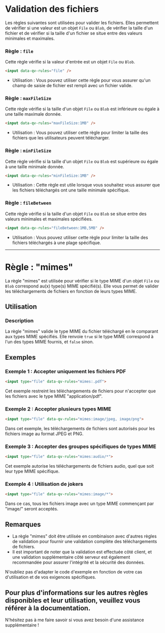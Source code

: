  
# Validation des fichiers

Les règles suivantes sont utilisées pour valider les fichiers. Elles permettent de vérifier si une valeur est un objet `File` ou `Blob`, de vérifier la taille d'un fichier et de vérifier si la taille d'un fichier se situe entre des valeurs minimales et maximales.

### Règle : `file`

Cette règle vérifie si la valeur d'entrée est un objet `File` ou `Blob`.

```html
<input data-qv-rules="file" />
```

- Utilisation : Vous pouvez utiliser cette règle pour vous assurer qu'un champ de saisie de fichier est rempli avec un fichier valide.

### Règle : `maxFileSize`

Cette règle vérifie si la taille d'un objet `File` ou `Blob` est inférieure ou égale à une taille maximale donnée.

```html
<input data-qv-rules="maxFileSize:1MB" />
```

- Utilisation : Vous pouvez utiliser cette règle pour limiter la taille des fichiers que les utilisateurs peuvent télécharger.

### Règle : `minFileSize`

Cette règle vérifie si la taille d'un objet `File` ou `Blob` est supérieure ou égale à une taille minimale donnée.

```html
<input data-qv-rules="minFileSize:1MB" />
```

- Utilisation : Cette règle est utile lorsque vous souhaitez vous assurer que les fichiers téléchargés ont une taille minimale spécifique.

### Règle : `fileBetween`

Cette règle vérifie si la taille d'un objet `File` ou `Blob` se situe entre des valeurs minimales et maximales spécifiées.

```html
<input data-qv-rules="fileBetween:1MB,5MB" />
```

- Utilisation : Vous pouvez utiliser cette règle pour limiter la taille des fichiers téléchargés à une plage spécifique.

---
# Règle : "mimes"

La règle "mimes" est utilisée pour vérifier si le type MIME d'un objet `File` ou `Blob` correspond au(x) type(s) MIME spécifié(s). Elle vous permet de valider les téléchargements de fichiers en fonction de leurs types MIME.

## Utilisation


### Description
La règle "mimes" valide le type MIME du fichier téléchargé en le comparant aux types MIME spécifiés. Elle renvoie `true` si le type MIME correspond à l'un des types MIME fournis, et `false` sinon.

## Exemples

### Exemple 1 : Accepter uniquement les fichiers PDF
```html
<input type="file" data-qv-rules="mimes:.pdf">
```
Cet exemple restreint les téléchargements de fichiers pour n'accepter que les fichiers avec le type MIME "application/pdf".

### Exemple 2 : Accepter plusieurs types MIME
```html
<input type="file" data-qv-rules="mimes:image/jpeg, image/png">
```
Dans cet exemple, les téléchargements de fichiers sont autorisés pour les fichiers image au format JPEG et PNG.

### Exemple 3 : Accepter des groupes spécifiques de types MIME
```html
<input type="file" data-qv-rules="mimes:audio/*">
```
Cet exemple autorise les téléchargements de fichiers audio, quel que soit leur type MIME spécifique.

### Exemple 4 : Utilisation de jokers
```html
<input type="file" data-qv-rules="mimes:image/*">
```
Dans ce cas, tous les fichiers image avec un type MIME commençant par "image/" seront acceptés.

## Remarques
- La règle "mimes" doit être utilisée en combinaison avec d'autres règles de validation pour fournir une validation complète des téléchargements de fichiers.
- Il est important de noter que la validation est effectuée côté client, et une validation supplémentaire côté serveur est également recommandée pour assurer l'intégrité et la sécurité des données.

N'oubliez pas d'adapter le code d'exemple en fonction de votre cas d'utilisation et de vos exigences spécifiques.

Pour plus d'informations sur les autres règles disponibles et leur utilisation, veuillez vous référer à la documentation.
----------
N'hésitez pas à me faire savoir si vous avez besoin d'une assistance supplémentaire !